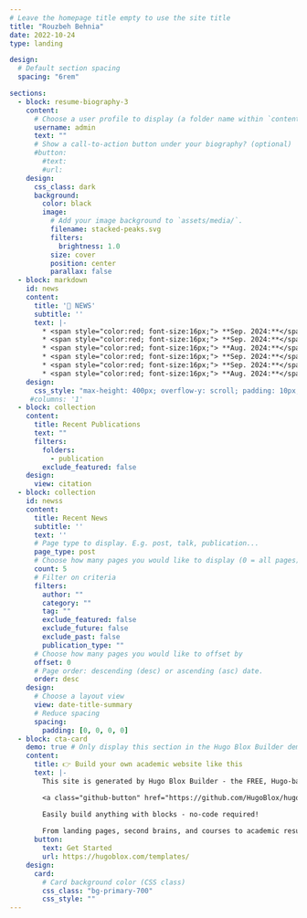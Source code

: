 ```yaml
---
# Leave the homepage title empty to use the site title
title: "Rouzbeh Behnia"
date: 2022-10-24
type: landing

design:
  # Default section spacing
  spacing: "6rem"

sections:
  - block: resume-biography-3
    content:
      # Choose a user profile to display (a folder name within `content/authors/`)
      username: admin
      text: ""
      # Show a call-to-action button under your biography? (optional)
      #button:
        #text:
        #url: 
    design:
      css_class: dark
      background:
        color: black
        image:
          # Add your image background to `assets/media/`.
          filename: stacked-peaks.svg
          filters:
            brightness: 1.0
          size: cover
          position: center
          parallax: false
  - block: markdown
    id: news
    content:
      title: '📣 NEWS'
      subtitle: ''
      text: |-
        * <span style="color:red; font-size:16px;"> **Sep. 2024:**</span> <span style="font-size:16px;">Invited to serve on an **NSF Panel**</span>
        * <span style="color:red; font-size:16px;"> **Sep. 2024:**</span> <span style="font-size:16px;">Our paper on fixed-size mini batches for Rényi differential privacy was accepted to **NeurIPS 2024**</span>
        * <span style="color:red; font-size:16px;"> **Aug. 2024:**</span> <span style="font-size:16px;">Our paper on secure aggregation for federated deep learning was accepted to **ACSAC 2024**</span>
        * <span style="color:red; font-size:16px;"> **Sep. 2024:**</span> <span style="font-size:16px;">Invited to serve on an **NSF Panel**</span>
        * <span style="color:red; font-size:16px;"> **Sep. 2024:**</span> <span style="font-size:16px;">Our paper on fixed-size mini batches for Rényi differential privacy was accepted to **NeurIPS 2024**</span>
        * <span style="color:red; font-size:16px;"> **Aug. 2024:**</span> <span style="font-size:16px;">Our paper on secure aggregation for federated deep learning was accepted to **ACSAC 2024**</span>
    design:
      css_style: "max-height: 400px; overflow-y: scroll; padding: 10px; border: none; width: 70%; margin: 0 auto;"
     #columns: '1'
  - block: collection
    content:
      title: Recent Publications
      text: ""
      filters:
        folders:
          - publication
        exclude_featured: false
    design:
      view: citation
  - block: collection
    id: newss
    content:
      title: Recent News
      subtitle: ''
      text: ''
      # Page type to display. E.g. post, talk, publication...
      page_type: post
      # Choose how many pages you would like to display (0 = all pages)
      count: 5
      # Filter on criteria
      filters:
        author: ""
        category: ""
        tag: ""
        exclude_featured: false
        exclude_future: false
        exclude_past: false
        publication_type: ""
      # Choose how many pages you would like to offset by
      offset: 0
      # Page order: descending (desc) or ascending (asc) date.
      order: desc
    design:
      # Choose a layout view
      view: date-title-summary
      # Reduce spacing
      spacing:
        padding: [0, 0, 0, 0]
  - block: cta-card
    demo: true # Only display this section in the Hugo Blox Builder demo site
    content:
      title: 👉 Build your own academic website like this
      text: |-
        This site is generated by Hugo Blox Builder - the FREE, Hugo-based open source website builder trusted by 250,000+ academics like you.

        <a class="github-button" href="https://github.com/HugoBlox/hugo-blox-builder" data-color-scheme="no-preference: light; light: light; dark: dark;" data-icon="octicon-star" data-size="large" data-show-count="true" aria-label="Star HugoBlox/hugo-blox-builder on GitHub">Star</a>

        Easily build anything with blocks - no-code required!
        
        From landing pages, second brains, and courses to academic resumés, conferences, and tech blogs.
      button:
        text: Get Started
        url: https://hugoblox.com/templates/
    design:
      card:
        # Card background color (CSS class)
        css_class: "bg-primary-700"
        css_style: ""
---
```


